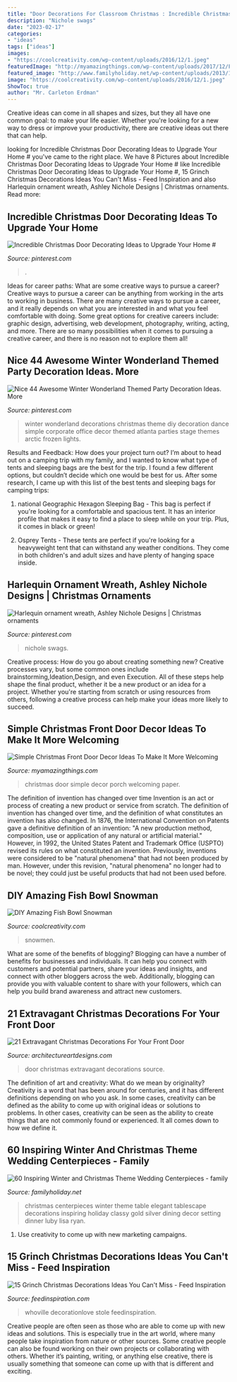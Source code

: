 ```yaml
---
title: "Door Decorations For Classroom Christmas : Incredible Christmas Door Decorating Ideas To Upgrade Your Home #"
description: "Nichole swags"
date: "2023-02-17"
categories:
- "ideas"
tags: ["ideas"]
images:
- "https://coolcreativity.com/wp-content/uploads/2016/12/1.jpeg"
featuredImage: "http://myamazingthings.com/wp-content/uploads/2017/12/Front-Door-Christmas-.jpg"
featured_image: "http://www.familyholiday.net/wp-content/uploads/2013/11/Inspiring-Winter-and-Christmas-Theme-Wedding-Centerpieces-_52.jpg"
image: "https://coolcreativity.com/wp-content/uploads/2016/12/1.jpeg"
ShowToc: true
author: "Mr. Carleton Erdman"
---
```



Creative ideas can come in all shapes and sizes, but they all have one common goal: to make your life easier. Whether you're looking for a new way to dress or improve your productivity, there are creative ideas out there that can help.

	

		
looking for Incredible Christmas Door Decorating Ideas to Upgrade Your Home # you've came to the right place. We have 8 Pictures about Incredible Christmas Door Decorating Ideas to Upgrade Your Home # like Incredible Christmas Door Decorating Ideas to Upgrade Your Home #, 15 Grinch Christmas Decorations Ideas You Can&#039;t Miss - Feed Inspiration and also Harlequin ornament wreath, Ashley Nichole Designs | Christmas ornaments. Read more:
		
    
## Incredible Christmas Door Decorating Ideas To Upgrade Your Home #

<img loading=lazy src="https://i.pinimg.com/736x/6d/f6/79/6df679866947bc90b1c522ceeadd157a.jpg" onerror="this.onerror=null;this.src='https://tse1.mm.bing.net/th?id=OIP.U9WKRhCVQR5q_oGIA87GawHaJ3&amp;pid=15.1';" alt="Incredible Christmas Door Decorating Ideas to Upgrade Your Home #">

_Source: pinterest.com_

>. 

	

Ideas for career paths: What are some creative ways to pursue a career?
Creative ways to pursue a career can be anything from working in the arts to working in business. There are many creative ways to pursue a career, and it really depends on what you are interested in and what you feel comfortable with doing. Some great options for creative careers include: graphic design, advertising, web development, photography, writing, acting, and more. There are so many possibilities when it comes to pursuing a creative career, and there is no reason not to explore them all!

    
## Nice 44 Awesome Winter Wonderland Themed Party Decoration Ideas. More

<img loading=lazy src="https://i.pinimg.com/736x/0f/92/1a/0f921a0270dc21b3e9012c83a3fdfb20.jpg" onerror="this.onerror=null;this.src='https://tse2.mm.bing.net/th?id=OIP.uLM5-QpxenIsKTO-UM7CXwHaJ4&amp;pid=15.1';" alt="Nice 44 Awesome Winter Wonderland Themed Party Decoration Ideas. More">

_Source: pinterest.com_

>winter wonderland decorations christmas theme diy decoration dance simple corporate office decor themed atlanta parties stage themes arctic frozen lights. 

	

Results and Feedback: How does your project turn out?
I’m about to head out on a camping trip with my family, and I wanted to know what type of tents and sleeping bags are the best for the trip. I found a few different options, but couldn’t decide which one would be best for us. After some research, I came up with this list of the best tents and sleeping bags for camping trips:
1) national Geographic Hexagon Sleeping Bag - This bag is perfect if you're looking for a comfortable and spacious tent. It has an interior profile that makes it easy to find a place to sleep while on your trip. Plus, it comes in black or green!

2) Osprey Tents - These tents are perfect if you're looking for a heavyweight tent that can withstand any weather conditions. They come in both children's and adult sizes and have plenty of hanging space inside.

    
## Harlequin Ornament Wreath, Ashley Nichole Designs | Christmas Ornaments

<img loading=lazy src="https://i.pinimg.com/736x/4b/1a/85/4b1a85ccd76146695434da59315ea44c--outdoor-paint-ornament-wreath.jpg" onerror="this.onerror=null;this.src='https://tse3.mm.bing.net/th?id=OIP.m5KDHa5tgNXuw3iNlKGAtgHaLo&amp;pid=15.1';" alt="Harlequin ornament wreath, Ashley Nichole Designs | Christmas ornaments">

_Source: pinterest.com_

>nichole swags. 

	

Creative process: How do you go about creating something new?
Creative processes vary, but some common ones include brainstorming,Ideation,Design, and even Execution. All of these steps help shape the final product, whether it be a new product or an idea for a project. Whether you're starting from scratch or using resources from others, following a creative process can help make your ideas more likely to succeed.

    
## Simple Christmas Front Door Decor Ideas To Make It More Welcoming

<img loading=lazy src="http://myamazingthings.com/wp-content/uploads/2017/12/Front-Door-Christmas-.jpg" onerror="this.onerror=null;this.src='https://tse1.mm.bing.net/th?id=OIP.pe7GmR5dS141KFTuMfqVhwHaKj&amp;pid=15.1';" alt="Simple Christmas Front Door Decor Ideas To Make It More Welcoming">

_Source: myamazingthings.com_

>christmas door simple decor porch welcoming paper. 

	

The definition of invention has changed over time
Invention is an act or process of creating a new product or service from scratch. The definition of invention has changed over time, and the definition of what constitutes an invention has also changed.  In 1876, the International Convention on Patents gave a definitive definition of an invention: "A new production method, composition, use or application of any natural or artificial material." 
However, in 1992, the United States Patent and Trademark Office (USPTO) revised its rules on what constituted an invention. Previously, inventions were considered to be "natural phenomena" that had not been produced by man. However, under this revision, "natural phenomena" no longer had to be novel; they could just be useful products that had not been used before.

    
## DIY Amazing Fish Bowl Snowman

<img loading=lazy src="https://coolcreativity.com/wp-content/uploads/2016/12/1.jpeg" onerror="this.onerror=null;this.src='https://tse1.mm.bing.net/th?id=OIP.YDrgpZspRlLn5RahIzxvVQHaNG&amp;pid=15.1';" alt="DIY Amazing Fish Bowl Snowman">

_Source: coolcreativity.com_

>snowmen. 

	

What are some of the benefits of blogging?
Blogging can have a number of benefits for businesses and individuals. It can help you connect with customers and potential partners, share your ideas and insights, and connect with other bloggers across the web. Additionally, blogging can provide you with valuable content to share with your followers, which can help you build brand awareness and attract new customers.

    
## 21 Extravagant Christmas Decorations For Your Front Door

<img loading=lazy src="https://www.architectureartdesigns.com/wp-content/uploads/2016/11/6-41.jpg" onerror="this.onerror=null;this.src='https://tse1.mm.bing.net/th?id=OIP.diSiDxS9NFbvGvW6Qqh8GAHaLI&amp;pid=15.1';" alt="21 Extravagant Christmas Decorations For Your Front Door">

_Source: architectureartdesigns.com_

>door christmas extravagant decorations source. 

	

The definition of art and creativity: What do we mean by originality?
Creativity is a word that has been around for centuries, and it has different definitions depending on who you ask. In some cases, creativity can be defined as the ability to come up with original ideas or solutions to problems. In other cases, creativity can be seen as the ability to create things that are not commonly found or experienced. It all comes down to how we define it.

    
## 60 Inspiring Winter And Christmas Theme Wedding Centerpieces - Family

<img loading=lazy src="http://www.familyholiday.net/wp-content/uploads/2013/11/Inspiring-Winter-and-Christmas-Theme-Wedding-Centerpieces-_52.jpg" onerror="this.onerror=null;this.src='https://tse2.mm.bing.net/th?id=OIP.2OM_dYc6EbFhL1vbNnnA7wHaJ4&amp;pid=15.1';" alt="60 Inspiring Winter and Christmas Theme Wedding Centerpieces - family">

_Source: familyholiday.net_

>christmas centerpieces winter theme table elegant tablescape decorations inspiring holiday classy gold silver dining decor setting dinner luby lisa ryan. 

	

1. Use creativity to come up with new marketing campaigns.

    
## 15 Grinch Christmas Decorations Ideas You Can&#039;t Miss - Feed Inspiration

<img loading=lazy src="http://feedinspiration.com/wp-content/uploads/2016/09/outdoor-christmas-decorations.jpg" onerror="this.onerror=null;this.src='https://tse1.mm.bing.net/th?id=OIP.DApfGh5dwXi02c66T3ARegHaJ4&amp;pid=15.1';" alt="15 Grinch Christmas Decorations Ideas You Can&#039;t Miss - Feed Inspiration">

_Source: feedinspiration.com_

>whoville decorationlove stole feedinspiration. 

	

Creative people are often seen as those who are able to come up with new ideas and solutions. This is especially true in the art world, where many people take inspiration from nature or other sources. Some creative people can also be found working on their own projects or collaborating with others. Whether it’s painting, writing, or anything else creative, there is usually something that someone can come up with that is different and exciting.


